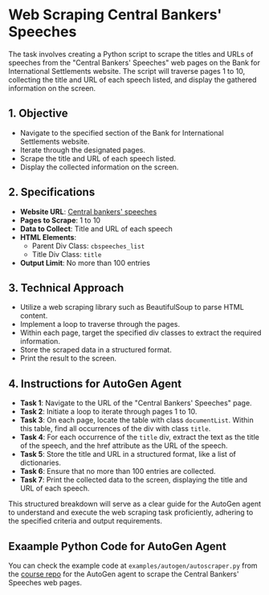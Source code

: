 # Web Scraping Central Bankers' Speeches

The task involves creating a Python script to scrape the titles and URLs of speeches from the "Central Bankers' Speeches" web pages on the Bank for International Settlements website. The script will traverse pages 1 to 10, collecting the title and URL of each speech listed, and display the gathered information on the screen.

## 1. Objective

- Navigate to the specified section of the Bank for International Settlements website.
- Iterate through the designated pages.
- Scrape the title and URL of each speech listed.
- Display the collected information on the screen.

## 2. Specifications

- **Website URL**: [Central bankers' speeches](https://www.bis.org/cbspeeches/index.htm?m=256&cbspeeches_page=1)
- **Pages to Scrape**: 1 to 10
- **Data to Collect**: Title and URL of each speech
- **HTML Elements**:
  - Parent Div Class: `cbspeeches_list`
  - Title Div Class: `title`
- **Output Limit**: No more than 100 entries

## 3. Technical Approach

- Utilize a web scraping library such as BeautifulSoup to parse HTML content.
- Implement a loop to traverse through the pages.
- Within each page, target the specified div classes to extract the required information.
- Store the scraped data in a structured format.
- Print the result to the screen.

## 4. Instructions for AutoGen Agent

- **Task 1**: Navigate to the URL of the "Central Bankers' Speeches" page.
- **Task 2**: Initiate a loop to iterate through pages 1 to 10.
- **Task 3**: On each page, locate the table with class `documentList`. Within this table, find all occurrences of the div with class `title`.
- **Task 4**: For each occurrence of the `title` div, extract the text as the title of the speech, and the href attribute as the URL of the speech.
- **Task 5**: Store the title and URL in a structured format, like a list of dictionaries.
- **Task 6**: Ensure that no more than 100 entries are collected.
- **Task 7**: Print the collected data to the screen, displaying the title and URL of each speech.

This structured breakdown will serve as a clear guide for the AutoGen agent to understand and execute the web scraping task proficiently, adhering to the specified criteria and output requirements.

## Exaample Python Code for AutoGen Agent

You can check the example code at `examples/autogen/autoscraper.py` from the [course repo](https://github.com/chu-aie/deepnlp-2023) for the AutoGen agent to scrape the Central Bankers' Speeches web pages.
